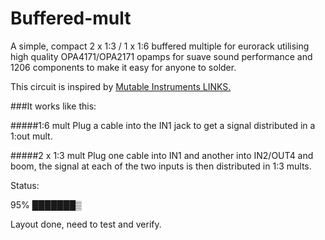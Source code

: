 # Buffered-mult
A simple, compact 2 x 1:3 / 1 x 1:6 buffered multiple for eurorack utilising high quality OPA4171/OPA2171 opamps for suave sound performance and 1206 components to make it easy for anyone to solder.

This circuit is inspired by [Mutable Instruments LINKS.](http://mutable-instruments.net/modules/links)

###It works like this:


#####1:6 mult
Plug a cable into the IN1 jack to get a signal distributed in a 1:out mult.

#####2 x 1:3 mult
Plug one cable into IN1 and another into IN2/OUT4 and boom, the signal at each of the two inputs is then distributed in 1:3 mults.

Status:

95%
███████▒

Layout done, need to test and verify.
